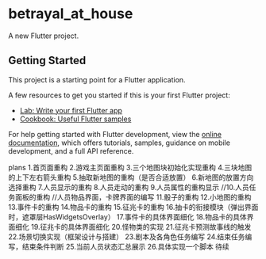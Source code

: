 # betrayal_at_house

A new Flutter project.

## Getting Started

This project is a starting point for a Flutter application.

A few resources to get you started if this is your first Flutter project:

- [Lab: Write your first Flutter app](https://docs.flutter.dev/get-started/codelab)
- [Cookbook: Useful Flutter samples](https://docs.flutter.dev/cookbook)

For help getting started with Flutter development, view the
[online documentation](https://docs.flutter.dev/), which offers tutorials,
samples, guidance on mobile development, and a full API reference.

plans
1.首页面重构
2.游戏主页面重构
3.三个地图块初始化实现重构
4.三块地图的上下左右箭头重构
5.抽取新地图的重构（是否合适放置）
6.新地图的放置方向选择重构
7.人员显示的重构
8.人员走动的重构
9.人员属性的重构显示
//10.人员任务面板的重构
//人员物品界面，卡牌界面的编写
11.骰子的重构
12.小地图的重构
13.事件卡的重构
14.物品卡的重构
15.征兆卡的重构
16.抽卡的衔接模块（弹出界面时，遮罩层HasWidgetsOverlay）
17.事件卡的具体界面细化
18.物品卡的具体界面细化
19.征兆卡的具体界面细化
20.怪物类的实现
21.征兆卡预测故事线的触发
22.场景切换实现（框架设计与搭建）
23.剧本及各角色任务编写
24.结束任务编写，结束条件判断
25.当前人员状态汇总展示
26.具体实现一个脚本
待续
